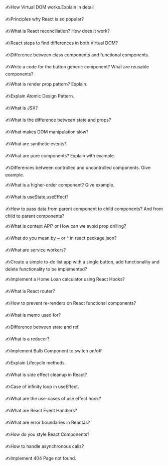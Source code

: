 ✍How Virtual DOM works.Explain in detail

✍Principles why React is so popular?

✍What is React reconciliation? How does it work?

✍React steps to find differences in both Virtual DOM?

✍Difference between class components and functional components.

✍Write a code for the button generic component? What are reusable components?

✍What is render prop pattern? Explain.

✍Explain Atomic Design Pattern.

✍What is JSX?

✍What is the difference between state and props?

✍What makes DOM manipulation slow?

✍What are synthetic events?

✍What are pure components? Explain with example.

✍Differences between controlled and uncontrolled components. Give example.

✍What is a higher-order component? Give example.

✍What is useState,useEffect?

✍How to pass data from parent component to child components? And from child to parent components?

✍What is context API? or How can we avoid prop drilling?

✍What do you mean by ~ or ^ in react package.json?

✍What are service workers?

✍Create a simple to-do list app with a single button, add functionality and delete functionality to be implemented?

✍Implement a Home Loan calculator using React Hooks?

✍What is React router?

✍How to prevent re-renders on React functional components?

✍What is memo used for?

✍Difference between state and ref.

✍What is a reducer?

✍Implement Bulb Component to switch on/off

✍Explain Lifecycle methods.

✍What is side effect cleanup in React?

✍Case of infinity loop in useEffect.

✍What are the use-cases of use effect hook?

✍What are React Event Handlers?

✍What are error boundaries in ReactJs?

✍How do you style React Components?

✍How to handle asynchronous calls?

✍Implement 404 Page not found.